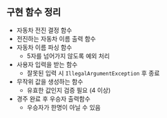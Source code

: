 ## 구현 함수 정리
- 자동차 전진 결정 함수
- 전진하는 자동차 이름 출력 함수
- 자동차 이름 파싱 함수
    - 5자를 넘어가지 않도록 예외 처리
- 사용자 입력을 받는 함수
    - 잘못된 입력 시 `IllegalArgumentException` 후 종료
- 무작위 값을 생성하는 함수
    - 유효한 값인지 검증 필요 (4 이상)
- 경주 완료 후 우승자 출력함수
    - 우승자가 한명이 아닐 수 있음